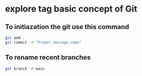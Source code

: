 # explore tag basic concept of Git

## To initiazation the git use this command

```bash 
git add .
git commit -m "Proper_message_name"
```

## To rename recent branches

```bash
git branch -M main
```